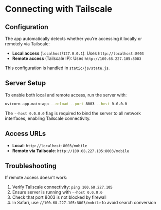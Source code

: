 # Connecting with Tailscale

## Configuration

The app automatically detects whether you're accessing it locally or remotely via Tailscale:

- **Local access** (`localhost`/`127.0.0.1`): Uses `http://localhost:8003` 
- **Remote access** (Tailscale IP): Uses `http://100.68.227.105:8003`

This configuration is handled in `static/js/state.js`.

## Server Setup

To enable both local and remote access, run the server with:

```bash
uvicorn app.main:app --reload --port 8003 --host 0.0.0.0
```

The `--host 0.0.0.0` flag is required to bind the server to all network interfaces, enabling Tailscale connectivity.

## Access URLs

- **Local**: `http://localhost:8003/mobile`
- **Remote via Tailscale**: `http://100.68.227.105:8003/mobile`

## Troubleshooting

If remote access doesn't work:

1. Verify Tailscale connectivity: `ping 100.68.227.105`
2. Ensure server is running with `--host 0.0.0.0`
3. Check that port 8003 is not blocked by firewall
4. In Safari, use `//100.68.227.105:8003/mobile` to avoid search conversion